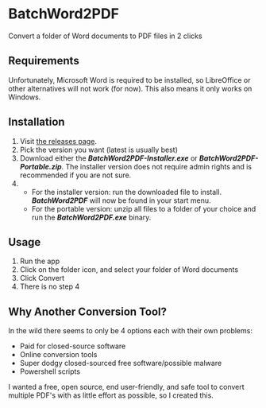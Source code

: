 # BatchWord2PDF

Convert a folder of Word documents to PDF files in 2 clicks

## Requirements

Unfortunately, Microsoft Word is required to be installed, so LibreOffice or other alternatives will not work (for now). This also means it only works on Windows.

## Installation

1. Visit [the releases page](https://github.com/steveharsant/BatchWord2PDF/releases).
2. Pick the version you want (latest is usually best)
3. Download either the ***BatchWord2PDF-Installer.exe*** or ***BatchWord2PDF-Portable.zip***. The installer version does not require admin rights and is recommended if you are not sure.
4. * For the installer version: run the downloaded file to install. ***BatchWord2PDF*** will now be found in your start menu.
   * For the portable version: unzip all files to a folder of your choice and run the ***BatchWord2PDF.exe*** binary.

## Usage

1. Run the app
2. Click on the folder icon, and select your folder of Word documents
3. Click Convert
4. There is no step 4

## Why Another Conversion Tool?

In the wild there seems to only be 4 options each with their own problems:

* Paid for closed-source software
* Online conversion tools
* Super dodgy closed-sourced free software/possible malware
* Powershell scripts

I wanted a free, open source, end user-friendly, and safe tool to convert multiple PDF's with as little effort as possible, so I created this.
